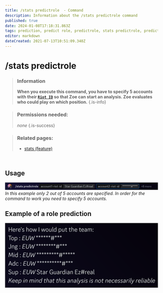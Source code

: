```yaml
---
title: /stats predictrole  - Command
description: Information about the /stats predictrole command
published: true
date: 2024-01-08T17:18:31.863Z
tags: prediction, predict role, predictrole, stats predictrole, predict, role, lane, lanes
editor: markdown
dateCreated: 2021-07-13T10:51:09.340Z
---
```


# /stats predictrole

>### Information
>**When you execute this command, you have to specify 5 accounts with their [`Riot ID`](/en/terms/riotid) so that Zoe can start an analysis. Zoe evaluates who could play on which position.**
>{.is-info}

>### Permissions needed:
> *none*
>{.is-success}

>### Related pages:
>-   [stats (feature)](/en/commands/stats)

<br>

## Usage
![](/en_/en_stats_predictrole_riotid.png)
*In this example only 2 out of 5 accounts are specified. In order for the command to work you need to specify 5 accounts.*
<br>

## Example of a role prediction

![](/en_/en_predictrole_suggestion.png)